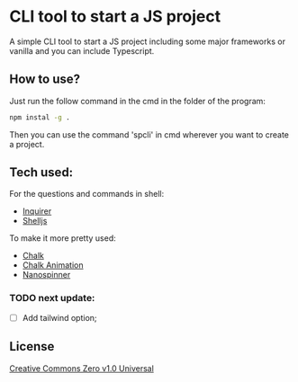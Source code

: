 # CLI tool to start a JS project

A simple CLI tool to start a JS project including some major frameworks or vanilla and you can include Typescript.

## How to use?

Just run the follow command in the cmd in the folder of the program:
```sh
npm instal -g .
```
    
Then you can use the command 'spcli' in cmd wherever you want to create a project.

## Tech used:

For the questions and commands in shell:
- [Inquirer](https://github.com/SBoudrias/Inquirer.js)
- [Shelljs](https://github.com/shelljs/shelljs)

To make it more pretty used:
- [Chalk](https://github.com/chalk/chalk)
- [Chalk Animation](https://github.com/bokub/chalk-animation)
- [Nanospinner](https://github.com/usmanyunusov/nanospinner)

### TODO next update:
- [ ] Add tailwind option;

## License

[Creative Commons Zero v1.0 Universal](https://github.com/Franciscoborges2002/startProjectCLI/blob/main/LICENSE)